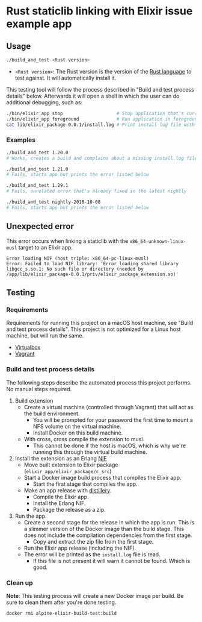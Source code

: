 # Rust staticlib linking with Elixir issue example app

## Usage

```sh
./build_and_test <Rust version>
```

- `<Rust version>`: The Rust version is the version of the [Rust language](https://rust-lang.org/) to test against. It will automatically install it.

This testing tool will follow the process described in "Build and test process details" below. Afterwards it will open a shell in which the user can do additional debugging, such as:

```sh
./bin/elixir_app stop                    # Stop application that's currently running
./bin/elixir_app foreground              # Run application in foreground
cat lib/elixir_package-0.0.1/install.log # Print install log file with error (if present)
```

### Examples

```sh
./build_and_test 1.20.0
# Works, creates a build and complains about a missing install.log file, which is fine

./build_and_test 1.21.0
# Fails, starts app but prints the error listed below

./build_and_test 1.29.1
# Fails, unrelated error that's already fixed in the latest nightly

./build_and_test nightly-2018-10-08
# Fails, starts app but prints the error listed below
```

## Unexpected error

This error occurs when linking a staticlib with the `x86_64-unknown-linux-musl` target to an Elixir app.

```
Error loading NIF (host triple: x86_64-pc-linux-musl)
Error: Failed to load NIF library: 'Error loading shared library libgcc_s.so.1: No such file or directory (needed by /app/lib/elixir_package-0.0.1/priv/elixir_package_extension.so)'
```

## Testing

### Requirements

Requirements for running this project on a macOS host machine, see "Build and test process details". This project is not optimized for a Linux host machine, but will run the same.

- [Virtualbox](https://www.virtualbox.org/)
- [Vagrant](https://www.vagrantup.com/)

### Build and test process details

The following steps describe the automated process this project performs. No manual steps required.

1. Build extension
    - Create a virtual machine (controlled through Vagrant) that will act as the build environment.
      - You will be prompted for your password the first time to mount a NFS volume on the virtual machine.
      - Install Docker on this build machine.
    - With cross, cross compile the extension to musl.
      - This cannot be done if the host is macOS, which is why we're running this through the virtual build machine.
2. Install the extension as an Erlang [NIF](http://erlang.org/doc/man/erl_nif.html)
    - Move built extension to Elixir package (`elixir_app/elixir_package/c_src`)
    - Start a Docker image build process that compiles the Elixir app.
      - Start the first stage that compiles the app.
    - Make an app release with [distillery](https://github.com/bitwalker/distillery).
      - Compile the Elixir app.
      - Install the Erlang NIF.
      - Package the release as a zip.
3. Run the app.
    - Create a second stage for the release in which the app is run. This is a slimmer version of the Docker image than the build stage. This does not include the compilation dependencies from the first stage.
      - Copy and extract the zip file from the first stage.
    - Run the Elixir app release (including the NIF).
    - The error will be printed as the `install.log` file is read.
      - If this file is not present it will warn it cannot be found. Which is good.

### Clean up

**Note**: This testing process will create a new Docker image per build. Be sure to clean them after you're done testing.

```sh
docker rmi alpine-elixir-build-test:build
```
